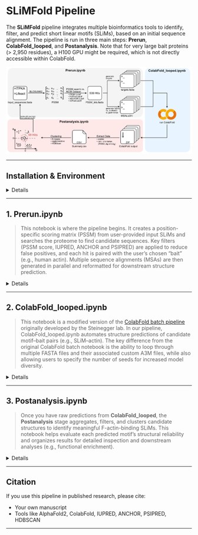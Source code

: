 
# SLiMFold Pipeline

The **SLiMFold** pipeline integrates multiple bioinformatics tools to identify, filter, and predict short linear motifs (SLiMs), based on an initial sequence alignment. The pipeline is run in three main steps: **Prerun**, **ColabFold_looped**, and **Postanalysis**. Note that for very large bait proteins (> 2,950 residues), a H100 GPU might be required, which is not directly accessible within ColabFold. 

![Alt text](images/Pipeline.png)

---

## Installation & Environment

<details>
  
1. **Clone This Repo & Create the Conda Environment**  
   ```bash
   git clone https://github.com/YourUserName/SLiM_AF2_screen.git
   cd SLiM_AF2_screen

   conda env create -f slim_env.yml
   conda activate SLiM_AF2_screen
   ```
2. **Register as Jupyter Kernel** (optional, but recommended)
   ```bash
   python -m ipykernel install --user --name SLiM_AF2_screen --display-name "SLiM_AF2_screen"
   ```
3. **Install External Tools**  
   - **PsiPred 4.0**: [psipred GitHub](https://github.com/psipred/psipred)  
   - **IUPred3**: [iupred3.elte.hu](https://iupred3.elte.hu/download_new)  
   - **Databases**: [UniRef90 in .fasta.gz](https://ftp.uniprot.org/pub/databases/uniprot/uniref/uniref90/) & [NCBI protein dataset in .fasta](https://www.ncbi.nlm.nih.gov/datasets/taxonomy/)

</details>


---


## 1. Prerun.ipynb

> This notebook is where the pipeline begins. It creates a position-specific scoring matrix (PSSM) from user-provided input SLiMs and searches the proteome to find candidate sequences. Key filters (PSSM score, IUPRED, ANCHOR and PSIPRED) are applied to reduce false positives, and each hit is paired with the user’s chosen “bait” (e.g., human actin). Multiple sequence alignments (MSAs) are then generated in parallel and reformatted for downstream structure prediction.

<details>
  <summary>Details</summary>
  
0. **Open Prerun.ipynb**
  
1. **Folder and pathway setup**
   - Select the kernel ```SLiM_AF2_screen```
   - Define the paths ```iupred_path```, ```psipred_path```, ```NCBI_protein_database```, ```uniref90_path```, ```reformat_path``` and your ```bait_sequence```. 
   - Execute the cell, enter a project name in the prompt. A consistent project folder structure will be automatically created.  
   - Move your initial FASTA-file to the **Input Folder** and rename it to **input.fasta**. Please make sure that input sequences contain only **the motif without flanking residues** (see example folder). Input motifs should have the same sequence length! 

2. **PSSM Generation with BLOSUM62**  
   - Uses input.fasta and the BLOSUM62 substitution matrix to generate an initial position-specific scoring matrix (PSSM) as CSV-file-output (stored in ```{project_name}/Output/pssm_BLOSUM62.csv```)

3. **Proteome Search**
   - (A) Defines several thresholds for subsequent motif identification (```pssm_cutoff```, ```iupred_cutoff```, ```anchor_cutoff```, secondary structure cutoffs for helix, strand, coil or unknown). Prompts to define the probable secondary structure (of the motif) involved in the interaction. Choose bewtween 'helix', 'strand', 'coil' or 'unknown'.
     
   - (B) Scores the human proteome (or your proteome of choice) using the PSSM, as well as IUPRED, ANCHOR, PSIPRED. Retains only hits meeting specified cutoffs. Extends each hit by ±20 residues to capture potential context (can be modified by changing ```flanking_aa_size```). As IUPRED, ANCHOR and PSIPRED calculation can be computational demanding, it can take up to 6 hours on 12 CPU threads. This will produce an output FASTA-file containing identified hits (stored in ```{project_name}/Output/PSSM_Hits/Hits.fasta```). 
     
   - (C) Removes identical sequences to avoid running them through jackhmmer and colabfold multiple times. This will produce another FASTA-file containing only non-redundant hits (stored in ```{project_name}/Output/PSSM_Hits/Hits_nonred.fasta```)
     
   - (Optional, if not first iteration): Compare the PSSM-hits of two iterations and write the unique hits to a new FASTA file. Please ignore this cell in case you are running the first iteration.

4. **Bait Fusion and Prey-Bait Preparation**
   - Input: ```Hits_nonred.fasta``` generated in the previous step.
   - The predefined bait sequence is appended to each unique hit, separated by a colon (> header as peptide:bait).
   - Outputs a formatted FASTA-file ```{project_name}/Output/PSSM_Hits/PreyBait.fasta```

5. **Split PreyBait.fasta into individual FASTA files for ColabFold input** 
   - Input: ```PreyBait.fasta``` generated in the previous step.
   - Creates for each PreyBait Sequence pair an individual FASTA file (stored in ```{project_name}/Output/Fasta/```)

6. **Multiple Sequence Alignment for Bait** 
   - The predefined bait sequence is run with jackhmmer (with modified filters) against the UniRef90 database to identify homologs and generates a .sto alignment file (stored in ```{project_name}/Output/MSA/sto```).
   - The filters can be modified by changing ```-E```, ```-N```, ```-F1```, ```-F2``` or ```-F3``` 

7. **Multiple Sequence Alignment for Prey(Peptides)** 
   - Each prey(peptide) is run with jackhmmer (with modified filters) against the UniRef90 database to identify homologs and generate a .sto alignment file (stored in ```{project_name}/Output/MSA/sto```).
   - The filters can be modified by changing ```-E```, ```-N```, ```-F1```, ```-F2``` or ```-F3```.
   - To speed up computation parallel processing is used. Both, the number of CPU cores per search (```num_cpus_per_process```)  and the number of parallel processes (```num_processes```) can be adjusted.
   - Automatically tracks remaining peptides, so the run can resume from where it left off using the ```input_remaining.fasta``` file in case of interruption.
   - Running jackhmmer for each peptide can take approximately 20 minutes per 6 peptides on 12 CPU threads.

8. **Converts the .sto to .a3m** 
   - The generated .sto files are converted to a3m files by the hhsuite reformat.pl script. The number of of parallel processes (```num_processes```) can be adjusted.
   - The processed files are stored in ```{project_name}/Output/MSA/a3m```

9. **Sort and Deduplicate a3m files Based on Sequence Identity**
   - Sorts the converted a3m files by global sequence identity to the reference sequence, placing the most similar sequences at the top to improve MSA quality for structure prediction.
   - For the bait MSA (bait_sequence.a3m), the user is prompted whether they want to sort it.
   - Deduplicates the bait and prey a3m files (based on exact sequence match) to remove redundant homologs, ensuring higher sequence diversity and enhancing co-evolutionary signal strength for better complex prediction accuracy.
   - The processed files are stored in ```{project_name}/Output/MSA/sorted_a3m```

10. **Trims the MSA**
    - Takes the sorted a3m files as input and reduces the size of each file by keeping only the first Top 2048 sequences (can be modified by changing ```MAX_SEQUENCES```).
    - The processed files are stored in ```{project_name}/Output/MSA/trimmed_a3m```

11. **Combines Bait and Prey MSAs for ColabFold**
    - Fuses the trimmed Bait.a3m with each trimmed Prey.a3m and pads them to fit the ColabFold design.  
    - The processed files are stored in ```{project_name}/Output/MSA/combined_a3m```

</details>

---

## 2. ColabFold_looped.ipynb

> This notebook is a modified version of the [ColabFold batch pipeline](https://github.com/sokrypton/ColabFold) originally developed by the Steinegger lab. In our pipeline, ColabFold_looped.ipynb automates structure predictions of candidate motif–bait pairs (e.g., SLiM–actin). The key difference from the original ColabFold batch notebook is the ability to loop through multiple FASTA files and their associated custom A3M files, while also allowing users to specify the number of seeds for increased model diversity.

<details>
  <summary>Details</summary>

1. **Preparation**  
   - Upload the FASTA files (Output/Fasta/) and the custom MSAs (Output/combined_a3m/) you generated in Prerun.ipynb to your Google Drive.
   - Open ColabFold_looped.ipynb in Google Colab, connect to a runtime, and select a GPU (we recommend using an A100 for faster inference).
   - Set the paths to your uploaded:
     -   fasta_directory (FASTA files)
     -   msa_directory (custom A3Ms)
     -   result_directory (where predictions will be saved)
   - Under **msa_mode**, choose whether to use
     -   custom – uses your **precomputed MSAs** (recommended for peptides)
     -   MMseqs2_uniref_env – generates MSAs on the fly (often insufficient for short sequences like peptides)

2. **Running the Prediction**  
   - Run the main prediction cell: the script will automatically loop through all FASTA files, pair them with the corresponding .a3m files, and run structure prediction for each pair.  
   - Prediction results are saved in your defined result_directory.
   - If the Colab runtime disconnects (e.g., after 24 hours), don't worry:
     -   Already processed FASTA files are moved into a done folder.
     -   Simply reconnect to the notebook and rerun the prediction cell to continue from where it left off.


</details>

---

## 3. Postanalysis.ipynb

> Once you have raw predictions from **ColabFold_looped**, the **Postanalysis** stage aggregates, filters, and clusters candidate structures to identify meaningful F-actin-binding SLiMs. This notebook helps evaluate each predicted motif’s structural reliability and organizes results for detailed inspection and downstream analyses (e.g., functional enrichment).

<details>
  <summary>Details</summary>

1. **Folder and pathway setup**
   - Please download the results (zip files) and place them in a folder 
   - Please define the paths where
     - the zip files are stored (zip_files_folder)
     - the fastas are stored (Output/Fastas)
     - the reference_pdb_path (this is important, for RMSD and angle calculation. The pdb should be in the same format (meaning number of residues and chains, as well as reihenfolge) as your predicted structures
     - the outputs are stored (output_directory)
   - Automatically creates a consistent project folder structure.

2. **Unpacking**
   - Unpacks all the zip files

3. **Analysis of Model Metrics and Structural Comparisons**
   - Unpacks all the zip files
   - Reads all predicted structures and extracts:  
     - pLDDT: Per-residue confidence.  
     - pTM & ipTM: Global and interface metrics indicating interchain confidence. For this value the mean of the Top 3 models are calculated. 
   - Also calculates RMSD (Root Mean Square Deviation)(Calculates RMSD over the alpha-carbon atoms in the motif region (P1–P9)), spherical angles (φ (azimuth) and θ (polar))(Generates Δφ and Δθ values by comparing each predicted motif’s orientation to the reference.), and helix polarity by comparing the predicted models against a reference structure.

4. **Filter Combined Results by ipTM Cutoff**
   - Excludes structures with ipTM < 0.6 (default), which generally indicates poor interface reliability.
   - Creates a scatter plot, showing Mean ipTM vs. RMSD. 

5. **Visualization of 2D and 3D Scatter Plots for Protein Metrics**
   - Visualizes the relationships between three angular dimensions (Delta Angles Theta and Phi and Helix Polarity) and Mean RMSD values of the predicted Hits.
   - The data is displayed using 2D and 3D scatter plots, with a blue-to-red colormap for the RMSD.

6. **Optimizing Clustering Parameters with differenet Algorithms and Evaluating Cluster Quality**
   - This script searches for the optimum clustering parameters of KMeans, Agglomerative and HDBScan  and evaluates cluster quality using various metrics such as silhouette score, Calinski-Harabasz score, and Davies-Bouldin score. The results are visualized to help determine the best clustering configuration. Insights from these scores can guide the selection of n cluster size, min_cluster_size and min_samples.

7. **Clustering**
   - You can choose between three clustering methods, and choose the size based on the above calcualted silhouette score, Davies-Bouldin index, and Calinski-Harabasz index:
     - (A) Kmeans: Needs cluster size as input. Maybe you can add like one sentence to this methdod.
     - (B) Agglomerative: Needs cluster size as input. Maybe you can add like one sentence to this methdod.
     - (C) HDBScan: Needs minimum cluster size and minimum samples as input. Maybe you can add like one sentence to this methdod.
   - All perform clustering using RMSD, Δφ, Δθ, and polarity as features.
   - 2D and 3D scatter plots are created for cluster visualization and Cluster-wise metrics (PSSM Score, ipTM Score, RMSD, IUPRED and ANCHOR Score)

HIER STEHEN GEBLIEBEN

3. **Structural Alignment & RMSD**  
   - Aligns each candidate structure to a reference PDB (e.g., ITPKA–actin complex).  
   - Calculates RMSD over the alpha-carbon atoms in the motif region (P1–P9).  
     - RMSD quantifies how closely the predicted motif aligns to the known reference.

4. **Angular Measurements**  
   - Computes φ (azimuth) and θ (polar) angles to represent the motif’s orientation.  
   - Calculates helix polarity to capture directionality.  
   - Generates Δφ and Δθ values by comparing each predicted motif’s orientation to the reference.

5. **Clustering**  
   - Performs HDBSCAN clustering using RMSD, Δφ, Δθ, and polarity as features.  
   - Chooses optimal clustering parameters (e.g., minimum cluster size, minimum samples) based on silhouette score, Davies-Bouldin index, and Calinski-Harabasz index.

6. **Cluster Examination & Data Export**  
   - Structures in each cluster are exported to `.pml` files for inspection in PyMOL.  
   - Corresponding sequences are compiled into FASTA files, enabling:  
     - Sequence logo generation to identify conserved positions.  
     - Gene ontology (GO) enrichment analysis (by mapping each sequence to its gene via NCBI).

</details>

---


## Citation

If you use this pipeline in published research, please cite:
- Your own manuscript
- Tools like AlphaFold2, ColabFold, IUPRED, ANCHOR, PSIPRED, HDBSCAN

---

